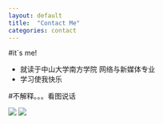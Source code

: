 ```yaml
--- 
layout: default 
title:  "Contact Me" 
categories: contact 
--- 
```


#it`s me!
 + 就读于中山大学南方学院
   网络与新媒体专业
 + 学习使我快乐
 
#不解释。。。看图说话

 <img src="https://qiurulin.github.io/images/学习使我快乐.jpg">
 <img src="https://qiurulin.github.io/images/让我去学习.jpeg">